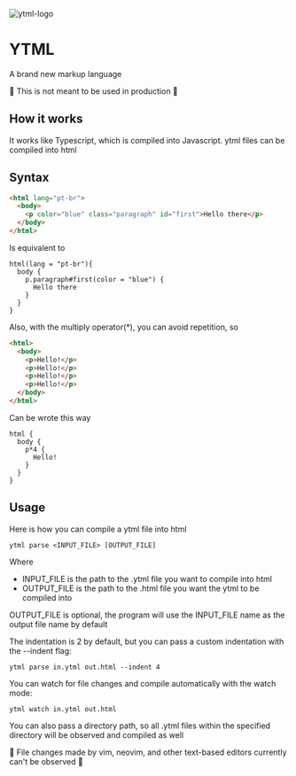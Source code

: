 
![ytml-logo](https://github.com/GabrielBrandao1618/ytml/assets/62272513/cace3346-8d7f-4497-a1c8-c6b8b31d9fb5)

# YTML

A brand new markup language

🚧 This is not meant to be used in production 🚧

## How it works

It works like Typescript, which is compiled into Javascript. ytml files can be compiled into html

## Syntax

```html
<html lang="pt-br">
  <body>
    <p color="blue" class="paragraph" id="first">Hello there</p>
  </body>
</html>
```

Is equivalent to

```
html(lang = "pt-br"){
  body {
    p.paragraph#first(color = "blue") {
      Hello there
    }
  }
}
```

Also, with the multiply operator(\*), you can avoid repetition, so

```html
<html>
  <body>
    <p>Hello!</p>
    <p>Hello!</p>
    <p>Hello!</p>
    <p>Hello!</p>
  </body>
</html>
```

Can be wrote this way

```
html {
  body {
    p*4 {
      Hello!
    }
  }
}
```

## Usage

Here is how you can compile a ytml file into html

`ytml parse <INPUT_FILE> [OUTPUT_FILE]`

Where

- INPUT_FILE is the path to the .ytml file you want to compile into html
- OUTPUT_FILE is the path to the .html file you want the ytml to be compiled into

OUTPUT_FILE is optional, the program will use the INPUT_FILE name as the output file name by default

The indentation is 2 by default, but you can pass a custom indentation with the --indent flag:

`ytml parse in.ytml out.html --indent 4`

You can watch for file changes and compile automatically with the watch mode:

`ytml watch in.ytml out.html`

You can also pass a directory path, so all .ytml files within the specified directory will be observed and compiled as well

🚧 File changes made by vim, neovim, and other text-based editors currently can't be observed 🚧
